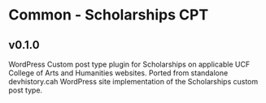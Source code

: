 # Common - Scholarships CPT
## v0.1.0
WordPress Custom post type plugin for Scholarships on applicable UCF College of Arts and Humanities websites. Ported from standalone devhistory.cah WordPress site implementation of the Scholarships custom post type.
